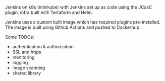 Jenkins on k8s (minikube) with Jenkins set up as code using the JCasC plugin, infra built with Terraform and Helm.  

Jenkins uses a custom built image which has required plugins pre-installed. The image is built using Github Actions and pushed to Dockerhub.

Some TODOs:
* authentication & authorization
* SSL and https
* monitoring
* logging
* image scanning
* shared library